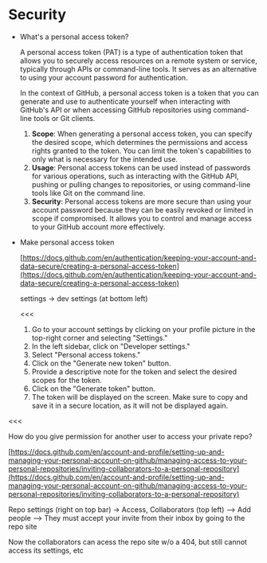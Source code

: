 # Security

- What's a personal access token?
    
    A personal access token (PAT) is a type of authentication token that allows you to securely access resources on a remote system or service, typically through APIs or command-line tools. It serves as an alternative to using your account password for authentication.
    
    In the context of GitHub, a personal access token is a token that you can generate and use to authenticate yourself when interacting with GitHub's API or when accessing GitHub repositories using command-line tools or Git clients.
    
    1. **Scope**: When generating a personal access token, you can specify the desired scope, which determines the permissions and access rights granted to the token. You can limit the token's capabilities to only what is necessary for the intended use.
    2. **Usage**: Personal access tokens can be used instead of passwords for various operations, such as interacting with the GitHub API, pushing or pulling changes to repositories, or using command-line tools like Git on the command line.
    3. **Security**: Personal access tokens are more secure than using your account password because they can be easily revoked or limited in scope if compromised. It allows you to control and manage access to your GitHub account more effectively.
- Make personal access token
    
    [https://docs.github.com/en/authentication/keeping-your-account-and-data-secure/creating-a-personal-access-token](https://docs.github.com/en/authentication/keeping-your-account-and-data-secure/creating-a-personal-access-token)
    
    settings → dev settings (at bottom left) 
    
    <<<
    
    1. Go to your account settings by clicking on your profile picture in the top-right corner and selecting "Settings."
    2. In the left sidebar, click on "Developer settings."
    3. Select "Personal access tokens."
    4. Click on the "Generate new token" button.
    5. Provide a descriptive note for the token and select the desired scopes for the token.
    6. Click on the "Generate token" button.
    7. The token will be displayed on the screen. Make sure to copy and save it in a secure location, as it will not be displayed again.

<<<

How do you give permission for another user to access your private repo?

[https://docs.github.com/en/account-and-profile/setting-up-and-managing-your-personal-account-on-github/managing-access-to-your-personal-repositories/inviting-collaborators-to-a-personal-repository](https://docs.github.com/en/account-and-profile/setting-up-and-managing-your-personal-account-on-github/managing-access-to-your-personal-repositories/inviting-collaborators-to-a-personal-repository)

Repo settings (right on top bar) → Access, Collaborators (top left) —> Add people —> They must accept your invite from their inbox by going to the repo site

Now the collaborators can acess the repo site w/o a 404, but still cannot access its settings, etc